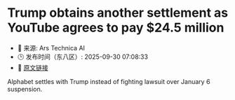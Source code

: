 # Trump obtains another settlement as YouTube agrees to pay $24.5 million
- 📅 来源: Ars Technica AI
- 🕒 发布时间（东八区）: 2025-09-30 07:08:33
- 🔗 [原文链接](https://arstechnica.com/tech-policy/2025/09/youtube-pays-24-5m-to-settle-trump-lawsuit-over-january-2021-suspension/)

Alphabet settles with Trump instead of fighting lawsuit over January 6 suspension.